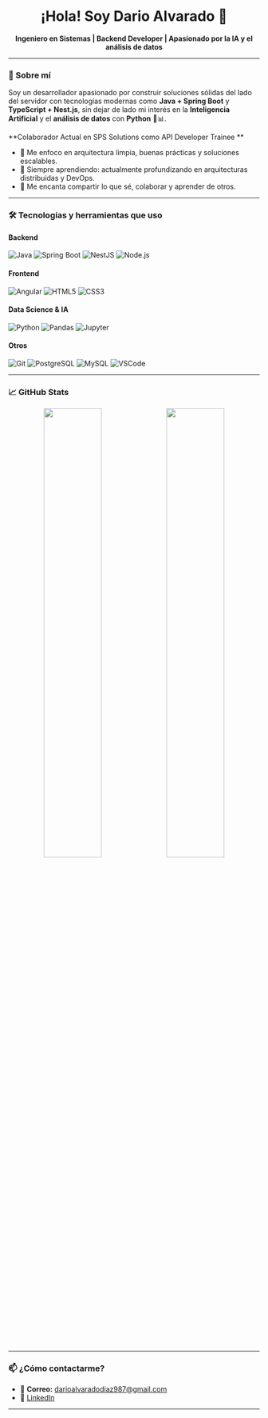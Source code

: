 <h1 align="center">¡Hola! Soy Dario Alvarado 👋</h1>

<p align="center">
  <b>Ingeniero en Sistemas | Backend Developer | Apasionado por la IA y el análisis de datos</b>
</p>

---

### 🚀 Sobre mí

Soy un desarrollador apasionado por construir soluciones sólidas del lado del servidor con tecnologías modernas como **Java + Spring Boot** y **TypeScript + Nest.js**, sin dejar de lado mi interés en la **Inteligencia Artificial** y el **análisis de datos** con **Python** 🧠📊.



**Colaborador Actual en SPS Solutions como API Developer Trainee ** 

- 🎯 Me enfoco en arquitectura limpia, buenas prácticas y soluciones escalables.
- 🧠 Siempre aprendiendo: actualmente profundizando en arquitecturas distribuidas y DevOps.
- 💬 Me encanta compartir lo que sé, colaborar y aprender de otros.

---

### 🛠️ Tecnologías y herramientas que uso

#### Backend
![Java](https://img.shields.io/badge/Java-007396?style=for-the-badge&logo=java&logoColor=white)
![Spring Boot](https://img.shields.io/badge/Spring_Boot-6DB33F?style=for-the-badge&logo=spring-boot&logoColor=white)
![NestJS](https://img.shields.io/badge/NestJS-E0234E?style=for-the-badge&logo=nestjs&logoColor=white)
![Node.js](https://img.shields.io/badge/Node.js-339933?style=for-the-badge&logo=nodedotjs&logoColor=white)

#### Frontend
![Angular](https://img.shields.io/badge/Angular-DD0031?style=for-the-badge&logo=angular&logoColor=white)
![HTML5](https://img.shields.io/badge/HTML5-E34F26?style=for-the-badge&logo=html5&logoColor=white)
![CSS3](https://img.shields.io/badge/CSS3-1572B6?style=for-the-badge&logo=css3&logoColor=white)

#### Data Science & IA
![Python](https://img.shields.io/badge/Python-3776AB?style=for-the-badge&logo=python&logoColor=white)
![Pandas](https://img.shields.io/badge/Pandas-150458?style=for-the-badge&logo=pandas&logoColor=white)
![Jupyter](https://img.shields.io/badge/Jupyter-F37626?style=for-the-badge&logo=jupyter&logoColor=white)

#### Otros
![Git](https://img.shields.io/badge/Git-F05032?style=for-the-badge&logo=git&logoColor=white)
![PostgreSQL](https://img.shields.io/badge/PostgreSQL-316192?style=for-the-badge&logo=postgresql&logoColor=white)
![MySQL](https://img.shields.io/badge/MySQL-005C84?style=for-the-badge&logo=mysql&logoColor=white)
![VSCode](https://img.shields.io/badge/VS_Code-007ACC?style=for-the-badge&logo=visual-studio-code&logoColor=white)

---

### 📈 GitHub Stats

<p align="center">
  <img width="48%" src="https://github-readme-stats.vercel.app/api?username=DarioAlvaDi&show_icons=true&theme=radical" />
  <img width="48%" src="https://github-readme-stats.vercel.app/api/top-langs/?username=DarioAlvaDi&layout=compact&theme=radical" />
</p>

---

### 📫 ¿Cómo contactarme?

- 📧 **Correo:** darioalvaradodiaz987@gmail.com  
- 💼 [LinkedIn](https://www.linkedin.com/in/dario-alvarado-diaz-4a1683258/)  
---

> 
